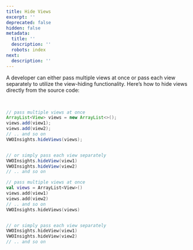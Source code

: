 ```yaml
---
title: Hide Views
excerpt: ''
deprecated: false
hidden: false
metadata:
  title: ''
  description: ''
  robots: index
next:
  description: ''
---
```

A developer can either pass multiple views at once or pass each view separately to utilize the view-hiding functionality. Here’s how to hide views directly from the source code:

<br />

```java
// pass multiple views at once
ArrayList<View> views = new ArrayList<>();
views.add(view1);
views.add(view2);
// .. and so on
VWOInsights.hideViews(views);


// or simply pass each view separately
VWOInsights.hideView(view1)
VWOInsights.hideView(view2)
// .. and so on
```
```kotlin
// pass multiple views at once
val views = ArrayList<View>()
views.add(view1)
views.add(view2)
// .. and so on
VWOInsights.hideViews(views)


// or simply pass each view separately
VWOInsights.hideView(view1)
VWOInsights.hideView(view2)
// .. and so on
```
